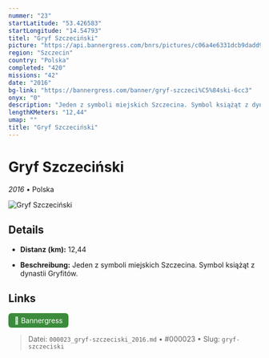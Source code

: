 ```yaml
---
nummer: "23"
startLatitude: "53.426583"
startLongitude: "14.54793"
titel: "Gryf Szczeciński"
picture: "https://api.bannergress.com/bnrs/pictures/c06a4e6331dcb9dadd919ff242cc385f"
region: "Szczecin"
country: "Polska"
completed: "420"
missions: "42"
date: "2016"
bg-link: "https://bannergress.com/banner/gryf-szczeci%C5%84ski-6cc3"
onyx: "0"
description: "Jeden z symboli miejskich Szczecina. Symbol książąt z dynastii Gryfitów."
lengthKMeters: "12,44"
umap: ""
title: "Gryf Szczeciński"
---
```

# Gryf Szczeciński

*2016* • Polska

![Gryf Szczeciński](https://api.bannergress.com/bnrs/pictures/c06a4e6331dcb9dadd919ff242cc385f)

## Details
- **Distanz (km):** 12,44



- **Beschreibung:** Jeden z symboli miejskich Szczecina. Symbol książąt z dynastii Gryfitów.


## Links
<div style="margin-top: 0.5em;">
<a href="https://bannergress.com/banner/gryf-szczeci%C5%84ski-6cc3" target="_blank" style="display:inline-block;margin-right:8px;padding:6px 12px;background-color:#3c8b3c;color:white;text-decoration:none;border-radius:6px;">🔗 Bannergress</a>

</div>


> Datei: `000023_gryf-szczeciski_2016.md` • #000023 • Slug: `gryf-szczeciski`
